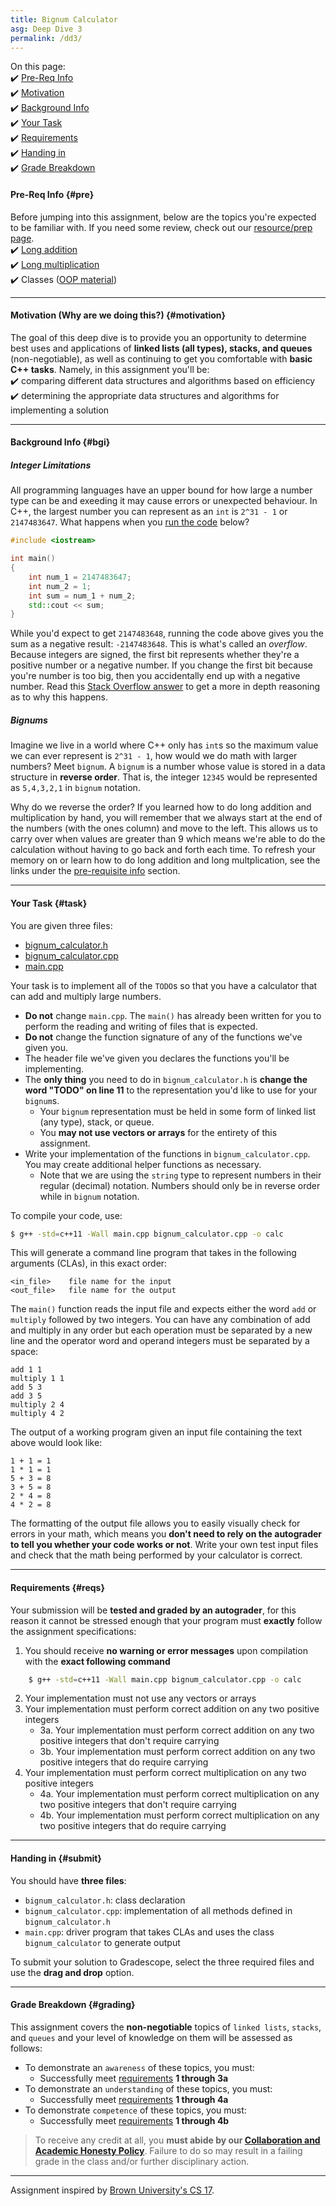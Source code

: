 ```yaml
---
title: Bignum Calculator
asg: Deep Dive 3
permalink: /dd3/
---
```


On this page:  
✔️ [Pre-Req Info](#pre)  
✔️ [Motivation](#motivation)  
✔️ [Background Info](#bgi)  
✔️ [Your Task](#task)  
✔️ [Requirements](#reqs)  
✔️ [Handing in](#submit)  
✔️ [Grade Breakdown](#grading)

#### Pre-Req Info {#pre}
Before jumping into this assignment, below are the topics you're expected to be familiar with. If you need some review, check out our [resource/prep page](/prep).  
✔️ [Long addition](https://www.mathsisfun.com/numbers/addition-column.html)  
✔️ [Long multiplication](https://www.mathsisfun.com/numbers/multiplication-long.html)  
✔️ Classes ([OOP material](/prep#oop))  

---

#### Motivation (Why are we doing this?) {#motivation}
The goal of this deep dive is to provide you an opportunity to determine best uses and applications of **linked lists (all types), stacks, and queues** (non-negotiable), as well as continuing to get you comfortable with **basic C++ tasks**. Namely, in this assignment you'll be:  
✔️ comparing different data structures and algorithms based on efficiency  
✔️ determining the appropriate data structures and algorithms for implementing a solution   

---

#### Background Info {#bgi}

##### Integer Limitations
All programming languages have an upper bound for how large a number type can be and exeeding it may cause errors or unexpected behaviour. In C++, the largest number you can represent as an `int` is `2^31 - 1` or `2147483647`. What happens when you [run the code](http://cpp.sh/4vgct) below?

```cpp
#include <iostream>

int main()
{
    int num_1 = 2147483647;
    int num_2 = 1;
    int sum = num_1 + num_2;
    std::cout << sum;
}
```

While you'd expect to get `2147483648`, running the code above gives you the sum as a negative result: `-2147483648`. This is what's called an *overflow*. Because integers are signed, the first bit represents whether they're a positive number or a negative number. If you change the first bit because you're number is too big, then you accidentally end up with a negative number. Read this [Stack Overflow answer](https://stackoverflow.com/questions/29235436/c-integer-overflow) to get a more in depth reasoning as to why this happens.

##### Bignums
Imagine we live in a world where C++ only has `int`s so the maximum value we can ever represent is `2^31 - 1`, how would we do math with larger numbers? Meet `bignum`. A `bignum` is a number whose value is stored in a data structure in **reverse order**. That is, the integer `12345` would be represented as `5,4,3,2,1` in `bignum` notation.

Why do we reverse the order? If you learned how to do long addition and multiplication by hand, you will remember that we always start at the end of the numbers (with the ones column) and move to the left. This allows us to carry over when values are greater than 9 which means we're able to do the calculation without having to go back and forth each time. To refresh your memory on or learn how to do long addition and long multplication, see the links under the [pre-requisite info](#pre) section.

---

#### Your Task {#task}
You are given three files:
- [bignum_calculator.h](/dds/dd3/template_code/bignum_calculator.h)
- [bignum_calculator.cpp](/dds/dd3/template_code/bignum_calculator.cpp)
- [main.cpp](/dds/dd3/template_code/main.cpp)

Your task is to implement all of the `TODO`s so that you have a calculator that can add and multiply large numbers. 
- **Do not** change `main.cpp`. The `main()` has already been written for you to perform the reading and writing of files that is expected. 
- **Do not** change the function signature of any of the functions we've given you.
- The header file we've given you declares the functions you'll be implementing. 
- The **only thing** you need to do in `bignum_calculator.h` is **change the word "TODO" on line 11** to the representation you'd like to use for your `bignum`s. 
	- Your `bignum` representation must be held in some form of linked list (any type), stack, or queue. 
	- You **may not use vectors or arrays** for the entirety of this assignment.
- Write your implementation of the functions in `bignum_calculator.cpp`. You may create additional helper functions as necessary. 
	- Note that we are using the `string` type to represent numbers in their regular (decimal) notation. Numbers should only be in reverse order while in `bignum` notation.

To compile your code, use:
```bash
$ g++ -std=c++11 -Wall main.cpp bignum_calculator.cpp -o calc
```

This will generate a command line program that takes in the following arguments (CLAs), in this exact order:
```text
<in_file>    file name for the input
<out_file>   file name for the output
```

The `main()` function reads the input file and expects either the word `add` or `multiply` followed by two integers. You can have any combination of add and multiply in any order but each operation must be separated by a new line and the operator word and operand integers must be separated by a space:
```text
add 1 1
multiply 1 1
add 5 3
add 3 5
multiply 2 4
multiply 4 2
```
The output of a working program given an input file containing the text above would look like:
```text
1 + 1 = 1
1 * 1 = 1
5 + 3 = 8
3 + 5 = 8
2 * 4 = 8
4 * 2 = 8
```
The formatting of the output file allows you to easily visually check for errors in your math, which means you **don't need to rely on the autograder to tell you whether your code works or not**. Write your own test input files and check that the math being performed by your calculator is correct.

---

#### Requirements {#reqs}
Your submission will be **tested and graded by an autograder**, for this reason it cannot be stressed enough that your program must **exactly** follow the assignment specifications:  

1. You should receive **no warning or error messages** upon compilation with the **exact following command**
```bash
	$ g++ -std=c++11 -Wall main.cpp bignum_calculator.cpp -o calc
```
2. Your implementation must not use any vectors or arrays
3. Your implementation must perform correct addition on any two positive integers  
	- 3a. Your implementation must perform correct addition on any two positive integers that don't require carrying  
	- 3b. Your implementation must perform correct addition on any two positive integers that do require carrying
4. Your implementation must perform correct multiplication on any two positive integers  
	- 4a. Your implementation must perform correct multiplication on any two positive integers that don't require carrying  
	- 4b. Your implementation must perform correct multiplication on any two positive integers that do require carrying

---

#### Handing in {#submit}
You should have **three files**:
- `bignum_calculator.h`: class declaration
- `bignum_calculator.cpp`: implementation of all methods defined in `bignum_calculator.h`
- `main.cpp`: driver program that takes CLAs and uses the class `bignum_calculator` to generate output

To submit your solution to Gradescope, select the three required files and use the **drag and drop** option.

---

#### Grade Breakdown {#grading}
This assignment covers the **non-negotiable** topics of `linked lists`, `stacks`, and `queues` and your level of knowledge on them will be assessed as follows: 
- To demonstrate an `awareness` of these topics, you must:
    - Successfully meet [requirements](#reqs) **1 through 3a**
- To demonstrate an `understanding` of these topics, you must:
    - Successfully meet [requirements](#reqs) **1 through 4a**
- To demonstrate `competence` of these topics, you must:
    - Successfully meet [requirements](#reqs) **1 through 4b**

> To receive any credit at all, you **must abide by our [Collaboration and Academic Honesty Policy](/policies/#integrity)**. Failure to do so may result in a failing grade in the class and/or further disciplinary action.

---

Assignment inspired by [Brown University's CS 17](http://cs.brown.edu/courses/csci0170/).